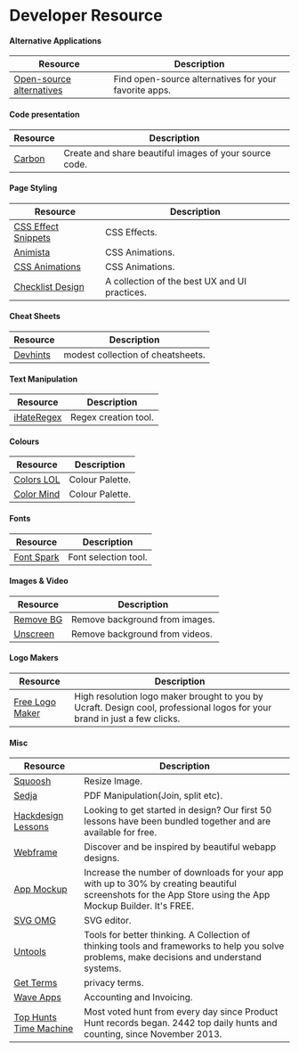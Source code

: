 # Developer Resource

#### Alternative Applications
Resource | Description
-------- | ----------- 
[Open-source alternatives](https://opensource.builders/) | Find open-source alternatives for your favorite apps.


#### Code presentation
Resource | Description
-------- | ----------- 
[Carbon](https://carbon.now.sh) | Create and share beautiful images of your source code.


#### Page Styling
Resource | Description
-------- | ----------- 
[CSS Effect Snippets](https://emilkowalski.github.io/css-effects-snippets/) | CSS Effects.
[Animista](https://animista.net/) | CSS Animations.
[CSS Animations](https://devdocs.io/css/css_animations) | CSS Animations.
[Checklist Design](https://www.checklist.design/) | A collection of the best UX and UI practices.


#### Cheat Sheets
Resource | Description
-------- | ----------- 
[Devhints](https://devhints.io/) | modest collection of cheatsheets.


#### Text Manipulation
Resource | Description
-------- | ----------- 
[iHateRegex](https://ihateregex.io/) | Regex creation tool.


#### Colours
Resource | Description
-------- | ----------- 
[Colors LOL](https://colors.lol/) | Colour Palette.
[Color Mind](http://colormind.io/) | Colour Palette.


#### Fonts
Resource | Description
-------- | ----------- 
[Font Spark](https://fontspark.app/) | Font selection tool.


#### Images & Video
Resource | Description
-------- | ----------- 
[Remove BG](https://www.remove.bg/) | Remove background from images.
[Unscreen](https://www.unscreen.com/) | Remove background from videos.



#### Logo Makers
Resource | Description
-------- | ----------- 
[Free Logo Maker](https://www.ucraft.com/free-logo-maker) | High resolution logo maker brought to you by Ucraft. Design cool, professional logos for your brand in just a few clicks.




#### Misc
Resource | Description
-------- | ----------- 
[Squoosh](https://squoosh.app) | Resize Image.
[Sedja](https://www.sejda.com/) | PDF Manipulation(Join, split etc).
[Hackdesign Lessons](https://hackdesign.org/lessons) | Looking to get started in design? Our first 50 lessons have been bundled together and are available for free.
[Webframe](https://webframe.xyz/) | Discover and be inspired by beautiful webapp designs.
[App Mockup](https://app-mockup.com/) | Increase the number of downloads for your app with up to 30% by creating beautiful screenshots for the App Store using the App Mockup Builder. It's FREE.
[SVG OMG](https://jakearchibald.github.io/svgomg/) | SVG editor.
[Untools](https://untools.co/) | Tools for better thinking. A Collection of thinking tools and frameworks to help you solve problems, make decisions and understand systems.
[Get Terms](https://getterms.io/) | privacy terms.
[Wave Apps](https://www.waveapps.com/) | Accounting and Invoicing.
[Top Hunts Time Machine](https://timemachine.betamode.dev/) | Most voted hunt from every day since Product Hunt records began. 2442 top daily hunts and counting, since November 2013.


